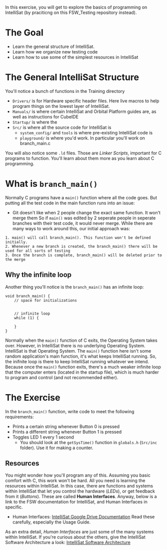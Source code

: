 In this exercise, you will get to explore the basics of programming on IntelliSat (by praciticng on this FSW_Testing repository instead).

# The Goal
* Learn the general structure of IntelliSat. 
* Learn how we organize new testing code
* Learn how to use some of the simplest resources in IntelliSat

# The General IntelliSat Structure
You'll notice a bunch of functions in the Training directory
* `Drivers/` is for Hardware specific header files. Here live macros to help program things on the lowest layer of IntelliSat.
* `Manuals/` is where certain IntelliSat and Orbital Platform guides are, as well as instructions for CubeIDE
* `Startup/` is where the 
* `Src/` is where all the source code for IntelliSat is
    * `system_config/` and `tools` is where pre-existing IntelliSat code is
    * `playground/` is where you'd work. In particular you'll work on branch_main.c

You will also notice some `.ld` files. Those are *Linker Scripts*, important for C programs to function. You'll learn about them more as you learn about C programming.

# What is `branch_main()`
Normally C programs have a `main()` function where all the code goes. But putting all the test code in the main function runs into an issue: 
- Git doesn't like when 2 people change the exact same function. It won't merge them
So if `main()` was edited by 2 seperate people in seperate branches with their test code, it would never merge. While there are many ways to work around this, our initial approach was:
```
1. main() will call branch_main(). This function won't be defined initially.
2. Whenever a new branch is created, the branch_main() there will be used for all sorts of testing
3. Once the branch is complete, branch_main() will be deleted prior to the merge
```

## Why the infinite loop
Another thing you'll notice is the `branch_main()` has an infinite loop:
```
void branch_main() {
	// space for initializations


	// infinite loop
	while (1) {

	}
}
```
Normally when the `main()` function of C exits, the Operating System takes over. However, in IntelliSat there is no underlying Operating System. IntelliSat is that Operating System. The `main()` function here isn't some random application's main function, it's what keeps IntelliSat running. So, the inifnite loop is there to keep IntelliSat running whatever we intend. Because once the `main()` function exits, there's a much weaker infinite loop that the computer enters (located in the startup file), which is much harder to program and control (and not recommended either).

# The Exercise
In the `branch_main()` function, write code to meet the following requirements:
- Prints a certain string whenever Button 0 is pressed
- Prints a different string whenever Button 1 is pressed
- Toggles LED 1 every 1 second
    - You should look at the `getSysTime()` function in `globals.h` (`Src/inc` folder). Use it for making a counter.

## Resources
You might wonder how you'll program any of this. Assuming you basic comfort with C, this work won't be hard. All you need is learning the resources within IntelliSat. In this case, there are functions and systems within IntelliSat that let you control the hardware (*LEDs*), or get feedback from it (*Buttons*). These are called **Human Interfaces**. Anyway, below is a link to the FSW documentation for IntelliSat, and Human Interfaces in specific.
- Human Interfaces: [IntelliSat Google Drive Documentation](https://drive.google.com/drive/folders/1zpdk_iLhg8gtlJ3CGYCjlBHBFf4T6uPW?usp=sharing)
Read these carefully, especially the Usage Guide.

As an extra detail, *Human Interfaces* are just some of the many systems within IntelliSat. If you're curious about the others, give the IntelliSat Software Architecture a look: [IntelliSat Software Architecture](https://drive.google.com/file/d/1QEXlteOZaiWoB1dDf9I8SrOeJhTq2IYE/view?usp=sharing)